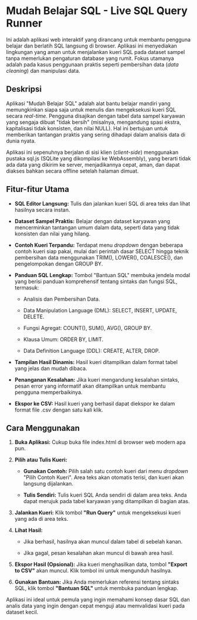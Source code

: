 Mudah Belajar SQL - Live SQL Query Runner
=========================================

Ini adalah aplikasi web interaktif yang dirancang untuk membantu pengguna belajar dan berlatih SQL langsung di browser. Aplikasi ini menyediakan lingkungan yang aman untuk menjalankan kueri SQL pada dataset sampel tanpa memerlukan pengaturan database yang rumit. Fokus utamanya adalah pada kasus penggunaan praktis seperti pembersihan data (_data cleaning_) dan manipulasi data.

Deskripsi
---------

Aplikasi "Mudah Belajar SQL" adalah alat bantu belajar mandiri yang memungkinkan siapa saja untuk menulis dan mengeksekusi kueri SQL secara _real-time_. Pengguna disajikan dengan tabel data sampel karyawan yang sengaja dibuat "tidak bersih" (misalnya, mengandung spasi ekstra, kapitalisasi tidak konsisten, dan nilai NULL). Hal ini bertujuan untuk memberikan tantangan praktis yang sering dihadapi dalam analisis data di dunia nyata.

Aplikasi ini sepenuhnya berjalan di sisi klien (_client-side_) menggunakan pustaka sql.js (SQLite yang dikompilasi ke WebAssembly), yang berarti tidak ada data yang dikirim ke server, menjadikannya cepat, aman, dan dapat diakses bahkan secara offline setelah halaman dimuat.

Fitur-fitur Utama
-----------------

*   **SQL Editor Langsung:** Tulis dan jalankan kueri SQL di area teks dan lihat hasilnya secara instan.
    
*   **Dataset Sampel Praktis:** Belajar dengan dataset karyawan yang mencerminkan tantangan umum dalam data, seperti data yang tidak konsisten dan nilai yang hilang.
    
*   **Contoh Kueri Terpandu:** Terdapat menu _dropdown_ dengan beberapa contoh kueri siap pakai, mulai dari perintah dasar SELECT hingga teknik pembersihan data menggunakan TRIM(), LOWER(), COALESCE(), dan pengelompokan dengan GROUP BY.
    
*   **Panduan SQL Lengkap:** Tombol "Bantuan SQL" membuka jendela modal yang berisi panduan komprehensif tentang sintaks dan fungsi SQL, termasuk:
    
    *   Analisis dan Pembersihan Data.
        
    *   Data Manipulation Language (DML): SELECT, INSERT, UPDATE, DELETE.
        
    *   Fungsi Agregat: COUNT(), SUM(), AVG(), GROUP BY.
        
    *   Klausa Umum: ORDER BY, LIMIT.
        
    *   Data Definition Language (DDL): CREATE, ALTER, DROP.
        
*   **Tampilan Hasil Dinamis:** Hasil kueri ditampilkan dalam format tabel yang jelas dan mudah dibaca.
    
*   **Penanganan Kesalahan:** Jika kueri mengandung kesalahan sintaks, pesan error yang informatif akan ditampilkan untuk membantu pengguna memperbaikinya.
    
*   **Ekspor ke CSV:** Hasil kueri yang berhasil dapat diekspor ke dalam format file .csv dengan satu kali klik.
    

Cara Menggunakan
----------------

1.  **Buka Aplikasi:** Cukup buka file index.html di browser web modern apa pun.
    
2.  **Pilih atau Tulis Kueri:**
    
    *   **Gunakan Contoh:** Pilih salah satu contoh kueri dari menu _dropdown_ "Pilih Contoh Kueri". Area teks akan otomatis terisi, dan kueri akan langsung dijalankan.
        
    *   **Tulis Sendiri:** Tulis kueri SQL Anda sendiri di dalam area teks. Anda dapat merujuk pada tabel karyawan yang ditampilkan di bagian atas.
        
3.  **Jalankan Kueri:** Klik tombol **"Run Query"** untuk mengeksekusi kueri yang ada di area teks.
    
4.  **Lihat Hasil:**
    
    *   Jika berhasil, hasilnya akan muncul dalam tabel di sebelah kanan.
        
    *   Jika gagal, pesan kesalahan akan muncul di bawah area hasil.
        
5.  **Ekspor Hasil (Opsional):** Jika kueri menghasilkan data, tombol **"Export to CSV"** akan muncul. Klik tombol ini untuk mengunduh hasilnya.
    
6.  **Gunakan Bantuan:** Jika Anda memerlukan referensi tentang sintaks SQL, klik tombol **"Bantuan SQL"** untuk membuka panduan lengkap.
    

Aplikasi ini ideal untuk pemula yang ingin memahami konsep dasar SQL dan analis data yang ingin dengan cepat menguji atau memvalidasi kueri pada dataset kecil.
